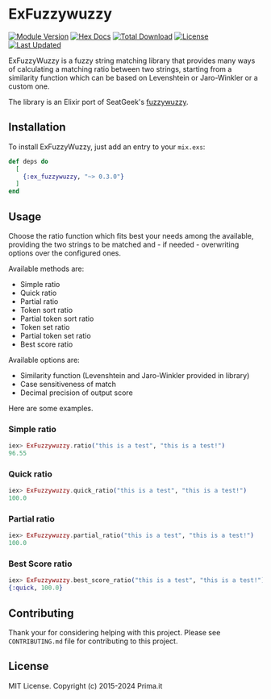 # ExFuzzywuzzy
[![Module Version](https://img.shields.io/hexpm/v/ex_fuzzywuzzy.svg)](https://hex.pm/packages/ex_fuzzywuzzy)
[![Hex Docs](https://img.shields.io/badge/hex-docs-lightgreen.svg)](https://hexdocs.pm/ex_fuzzywuzzy/)
[![Total Download](https://img.shields.io/hexpm/dt/ex_fuzzywuzzy.svg)](https://hex.pm/packages/ex_fuzzywuzzy)
[![License](https://img.shields.io/hexpm/l/ex_fuzzywuzzy.svg)](https://hex.pm/packages/ex_fuzzywuzzy)
[![Last Updated](https://img.shields.io/github/last-commit/primait/ex_fuzzywuzzy.svg)](https://github.com/primait/ex_fuzzywuzzy/commits/master)

ExFuzzyWuzzy is a fuzzy string matching library that provides many ways of calculating
a matching ratio between two strings, starting from a similarity function which can be
based on Levenshtein or Jaro-Winkler or a custom one.

The library is an Elixir port of SeatGeek's [fuzzywuzzy](https://github.com/seatgeek/fuzzywuzzy).

## Installation

To install ExFuzzyWuzzy, just add an entry to your `mix.exs`:
```elixir
def deps do
  [
    {:ex_fuzzywuzzy, "~> 0.3.0"}
  ]
end
```

## Usage
<!--MDOC !-->

Choose the ratio function which fits best your needs among the available, 
providing the two strings to be matched and - if needed - overwriting options 
over the configured ones.

Available methods are:
- Simple ratio
- Quick ratio
- Partial ratio
- Token sort ratio
- Partial token sort ratio
- Token set ratio
- Partial token set ratio
- Best score ratio

Available options are:
- Similarity function (Levenshtein and Jaro-Winkler provided in library)
- Case sensitiveness of match
- Decimal precision of output score

Here are some examples.

### Simple ratio
```elixir
iex> ExFuzzywuzzy.ratio("this is a test", "this is a test!")
96.55
```

### Quick ratio
```elixir
iex> ExFuzzywuzzy.quick_ratio("this is a test", "this is a test!")
100.0
```

### Partial ratio
```elixir
iex> ExFuzzywuzzy.partial_ratio("this is a test", "this is a test!")
100.0
```

### Best Score ratio
```elixir
iex> ExFuzzywuzzy.best_score_ratio("this is a test", "this is a test!")
{:quick, 100.0}
```
<!--MDOC !-->

## Contributing
Thank your for considering helping with this project. Please see
`CONTRIBUTING.md` file for contributing to this project.

## License
MIT License. Copyright (c) 2015-2024 Prima.it
